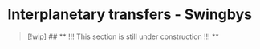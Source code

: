 # Interplanetary transfers - Swingbys

> [!wip] ## ** !!! This section is still under construction !!! **

<!-- Wakker section 18.11 -->